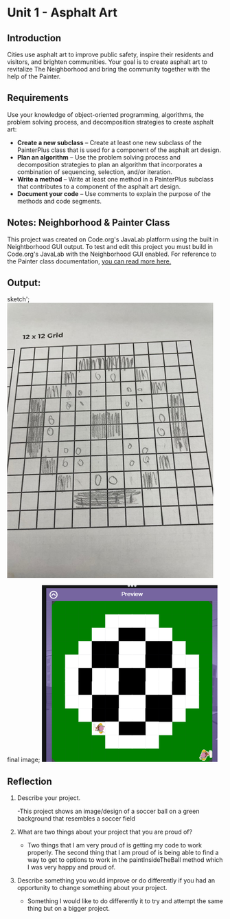 # Unit 1 - Asphalt Art

## Introduction

Cities use asphalt art to improve public safety, inspire their residents and visitors, and brighten communities. Your goal is to create asphalt art to revitalize The Neighborhood and bring the community together with the help of the Painter.

## Requirements

Use your knowledge of object-oriented programming, algorithms, the problem solving process, and decomposition strategies to create asphalt art:
- **Create a new subclass** – Create at least one new subclass of the PainterPlus class that is used for a component of the asphalt art design.
- **Plan an algorithm** – Use the problem solving process and decomposition strategies to plan an algorithm that incorporates a combination of sequencing, selection, and/or iteration.
- **Write a method** – Write at least one method in a PainterPlus subclass that contributes to a component of the asphalt art design.
- **Document your code** – Use comments to explain the purpose of the methods and code segments.

## Notes: Neighborhood & Painter Class

This project was created on Code.org's JavaLab platform using the built in Neightborhood GUI output. To test and edit this project you must build in Code.org's JavaLab with the Neighborhood GUI enabled. For reference to the Painter class documentation, [you can read more here.](https://studio.code.org/docs/ide/javalab/classes/Painter)

## Output:

sketch';
![Rough draft](IMG_6360.jpg)

final image;
![Final image](g.PNG)

## Reflection

1. Describe your project.

   -This project shows an image/design of a soccer ball on a green background that resembles a soccer field

2. What are two things about your project that you are proud of?

   - Two things that I am very proud of is getting my code to work properly. The second thing that I am proud of is being able to find a way to get to options to work in the paintInsideTheBall method which I was very happy and proud of.

3. Describe something you would improve or do differently if you had an opportunity to change something about your project.

   - Something I would like to do differently it to try and attempt the same thing but on a bigger project.